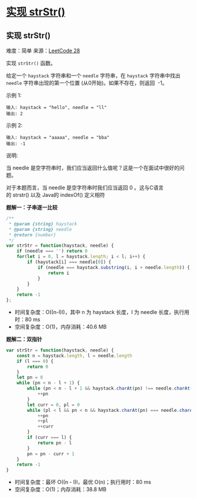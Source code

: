 # [实现 strStr()](https://github.com/Bulandent/js-leetcode-2021/issues/3)

## 实现 strStr()

难度：简单
来源：[LeetCode 28](https://leetcode-cn.com/problems/implement-strstr)

实现 `strStr()` 函数。

给定一个 `haystack` 字符串和一个 `needle` 字符串，在 `haystack` 字符串中找出 `needle` 字符串出现的第一个位置 (从0开始)。如果不存在，则返回  -1。

示例 1:

```
输入: haystack = "hello", needle = "ll"
输出: 2
```

示例 2:

```
输入: haystack = "aaaaa", needle = "bba"
输出: -1
```

说明:

当 needle 是空字符串时，我们应当返回什么值呢？这是一个在面试中很好的问题。

对于本题而言，当 needle 是空字符串时我们应当返回 0 。这与C语言的 strstr() 以及 Java的 indexOf() 定义相符

**题解一：子串逐一比较**

``` js
/**
 * @param {string} haystack
 * @param {string} needle
 * @return {number}
 */
var strStr = function(haystack, needle) {
    if (needle === '') return 0
    for(let i = 0, l = haystack.length; i < l; i++) {
        if (haystack[i] === needle[0]) {
            if (needle === haystack.substring(i, i + needle.length)) {
                return i
            }
        }
    }
    return -1
};
```

- 时间复杂度：O((n-l)l)，其中 n 为 haystack 长度，l 为 needle 长度，执行用时：80 ms
- 空间复杂度：O(1)，内存消耗：40.6 MB

**题解二：双指针**

```js
var strStr = function(haystack, needle) {
    const n = haystack.length, l = needle.length
    if (l === 0) {
        return 0
    }
    let pn = 0
    while (pn < n - l + 1) {
        while (pn < n - l + 1 && haystack.charAt(pn) !== needle.charAt(0)){
            ++pn
        }
        let curr = 0, pl = 0
        while (pl < l && pn < n && haystack.charAt(pn) === needle.charAt(pl)) {
            ++pn
            ++pl
            ++curr
        }
        if (curr === l) {
            return pn - l
        }
        pn = pn - curr + 1
    }
    return -1
}
```

- 时间复杂度：最坏 O((n - l)l，最优 O(n)；执行用时：80 ms
- 空间复杂度：O(1)；内存消耗：38.8 MB
